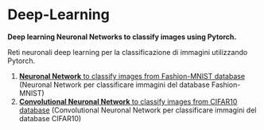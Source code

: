 # Deep-Learning
**Deep learning Neuronal Networks to classify images using Pytorch.**

Reti neuronali deep learning per la classificazione di immagini utilizzando Pytorch.

1. [**Neuronal Network** to classify images from Fashion-MNIST database](../master/Fashion-MNIST%20classification.ipynb) 
   (Neuronal Network per classificare immagini del database Fashion-MNIST)
2. [**Convolutional Neuronal Network** to classify images from CIFAR10 database](../master/cifar10_cnn_augmentation.ipynb)
   (Convolutional Neuronal Network per classificare immagini del database CIFAR10)
